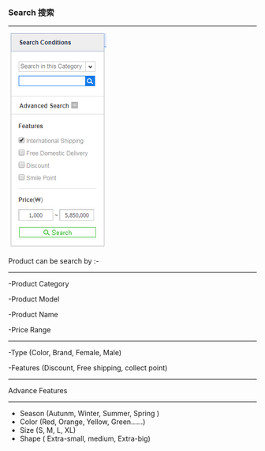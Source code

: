 ### Search 搜索

---

![](/assets/Search01.png)

Product can be search by :-

---

-Product Category

-Product Model

-Product Name

-Price Range

---

-Type \(Color, Brand, Female, Male\)

-Features \(Discount, Free shipping, collect point\)

---

Advance Features

---

* Season \(Autunm, Winter, Summer, Spring \)
* Color \(Red, Orange, Yellow, Green......\)
* Size \(S, M, L, XL\)
* Shape \( Extra-small, medium, Extra-big\) 



